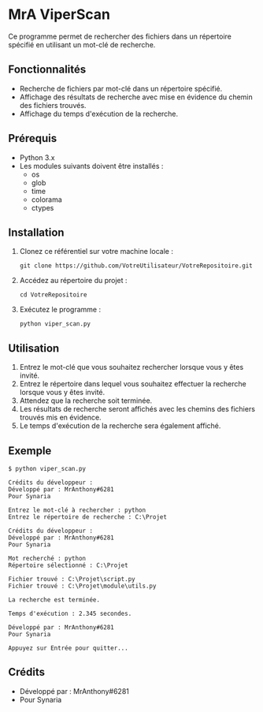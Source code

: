 # MrA ViperScan

Ce programme permet de rechercher des fichiers dans un répertoire spécifié en utilisant un mot-clé de recherche.

## Fonctionnalités

- Recherche de fichiers par mot-clé dans un répertoire spécifié.
- Affichage des résultats de recherche avec mise en évidence du chemin des fichiers trouvés.
- Affichage du temps d'exécution de la recherche.

## Prérequis

- Python 3.x
- Les modules suivants doivent être installés :
  - os
  - glob
  - time
  - colorama
  - ctypes

## Installation

1. Clonez ce référentiel sur votre machine locale :

   ```shell
   git clone https://github.com/VotreUtilisateur/VotreRepositoire.git
   ```

2. Accédez au répertoire du projet :

   ```shell
   cd VotreRepositoire
   ```

3. Exécutez le programme :

   ```shell
   python viper_scan.py
   ```

## Utilisation

1. Entrez le mot-clé que vous souhaitez rechercher lorsque vous y êtes invité.
2. Entrez le répertoire dans lequel vous souhaitez effectuer la recherche lorsque vous y êtes invité.
3. Attendez que la recherche soit terminée.
4. Les résultats de recherche seront affichés avec les chemins des fichiers trouvés mis en évidence.
5. Le temps d'exécution de la recherche sera également affiché.

## Exemple

```shell
$ python viper_scan.py

Crédits du développeur :
Développé par : MrAnthony#6281
Pour Synaria

Entrez le mot-clé à rechercher : python
Entrez le répertoire de recherche : C:\Projet

Crédits du développeur :
Développé par : MrAnthony#6281
Pour Synaria

Mot recherché : python
Répertoire sélectionné : C:\Projet

Fichier trouvé : C:\Projet\script.py
Fichier trouvé : C:\Projet\module\utils.py

La recherche est terminée.

Temps d'exécution : 2.345 secondes.

Développé par : MrAnthony#6281
Pour Synaria

Appuyez sur Entrée pour quitter...
```

## Crédits

- Développé par : MrAnthony#6281
- Pour Synaria
